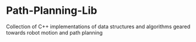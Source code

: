 # Path-Planning-Lib
Collection of C++ implementations of data structures and algorithms geared towards robot motion and path planning
